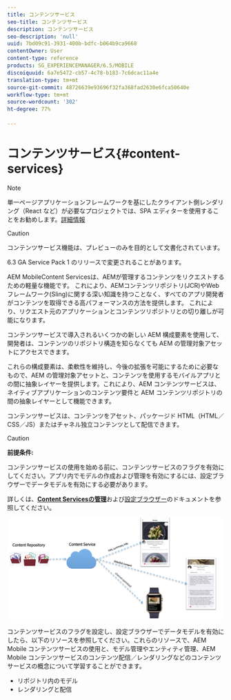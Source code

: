 ```yaml
---
title: コンテンツサービス
seo-title: コンテンツサービス
description: コンテンツサービス
seo-description: 'null'
uuid: 7bd09c91-3931-400b-bdfc-b064b9ca9668
contentOwner: User
content-type: reference
products: SG_EXPERIENCEMANAGER/6.5/MOBILE
discoiquuid: 6a7e5472-cb57-4c78-b183-7c6dcac11a4e
translation-type: tm+mt
source-git-commit: 48726639e93696f32fa368fad2630e6fca50640e
workflow-type: tm+mt
source-wordcount: '302'
ht-degree: 77%

---
```



# コンテンツサービス{#content-services}

>[!NOTE]
>
>単一ページアプリケーションフレームワークを基にしたクライアント側レンダリング（React など）が必要なプロジェクトでは、SPA エディターを使用することをお勧めします。[詳細情報](/help/sites-developing/spa-overview.md)

>[!CAUTION]
>
>コンテンツサービス機能は、プレビューのみを目的として文書化されています。
>
>6.3 GA Service Pack 1 のリリースで変更されることがあります。

AEM MobileContent Servicesは、AEMが管理するコンテンツをリクエストするための軽量な機能です。 これにより、AEMコンテンツリポジトリ(JCR)やWebフレームワーク(Sling)に関する深い知識を持つことなく、すべてのアプリ開発者がコンテンツを取得できる高パフォーマンスの方法を提供します。 これにより、リクエスト元のアプリケーションとコンテンツリポジトリとの切り離しが可能になります。

コンテンツサービスで導入されるいくつかの新しい AEM 構成要素を使用して、開発者は、コンテンツのリポジトリ構造を知らなくても AEM の管理対象アセットにアクセスできます。

これらの構成要素は、柔軟性を維持し、今後の拡張を可能にするために必要なもので、AEM の管理対象アセットと、コンテンツを使用するモバイルアプリとの間に抽象レイヤーを提供します。これにより、AEM コンテンツサービスは、ネイティブアプリケーションのコンテンツ要件と AEM コンテンツリポジトリの間の抽象レイヤーとして機能できます。

コンテンツサービスは、コンテンツをアセット、パッケージド HTML（HTML／CSS／JS）またはチャネル独立コンテンツとして配信できます。

>[!CAUTION]
>
>**前提条件:**
>
>コンテンツサービスの使用を始める前に、コンテンツサービスのフラグを有効にしてください。アプリ内でモデルの作成および管理を有効にするには、設定ブラウザーでデータモデルを有効にする必要があります。
>
>詳しくは、**[Content Servicesの管理](/help/mobile/developing-content-services.md)**&#x200B;および[設定ブラウザー](/help/sites-administering/configurations.md)のドキュメントを参照してください。

![chlimage_1-143](assets/chlimage_1-143.png)

コンテンツサービスのフラグを設定し、設定ブラウザーでデータモデルを有効にしたら、以下のリソースを参照してください。これらのリソースで、AEM Mobile コンテンツサービスの使用と、モデル管理やエンティティ管理、AEM Mobile コンテンツサービスのコンテンツ配信／レンダリングなどのコンテンツサービスの概念について学習することができます。

* リポジトリ内のモデル
* レンダリングと配信

